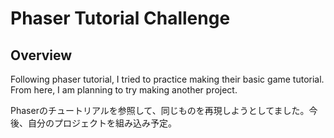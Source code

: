 # Phaser Tutorial Challenge

## Overview
Following phaser tutorial, I tried to practice making their basic game tutorial. From here, I am planning to try making another project.

Phaserのチュートリアルを参照して、同じものを再現しようとしてました。今後、自分のプロジェクトを組み込み予定。